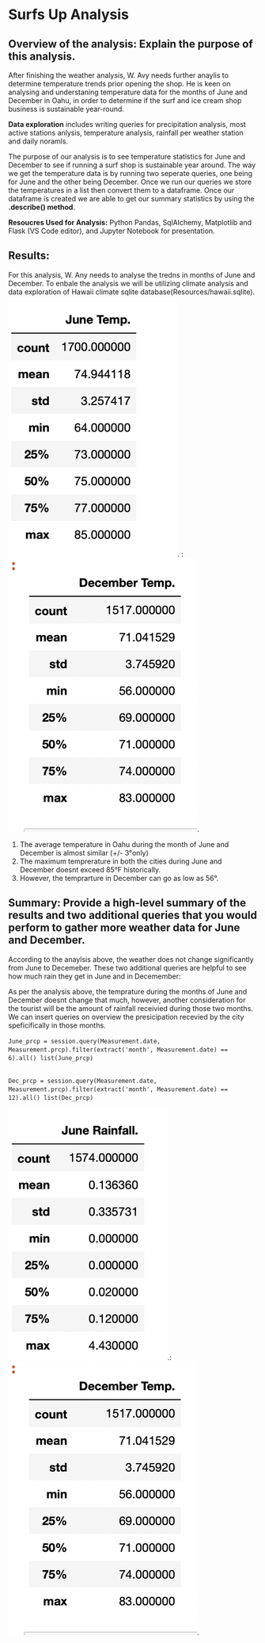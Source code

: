 # Surfs Up Analysis


## Overview of the analysis: Explain the purpose of this analysis.

After finishing the weather analysis, W. Avy needs further anaylis to determine temperature trends prior opening the shop. He is keen on analysing and understaning temperature data for the months of June and December in Oahu, in order to determine if the surf and ice cream shop business is sustainable year-round.

**Data exploration** includes writing queries for precipitation analysis, most active stations anlysis, temperature analysis, rainfall per weather station and daily noramls.

The purpose of our analysis is to see temperature statistics for June and December to see if running a surf shop is sustainable year around. The way we get the temperature data is by running two seperate queries, one being for June and the other being December. Once we run our queries we store the temperatures in a list then convert them to a dataframe. Once our dataframe is created we are able to get our summary statistics by using the **.describe() method**. 

**Resoucres Used for Analysis:** Python Pandas, SqlAlchemy, Matplotlib and Flask (VS Code editor), and Jupyter Notebook for presentation.

## Results:

For this analysis, W. Any needs to analyse the tredns in months of June and December. To enbale the analysis we will be utilizing climate analysis and data exploration of Hawaii climate sqlite database(Resources/hawaii.sqlite). 

![June Data](https://github.com/div1085/surfs_up./blob/c27816f67699afcfe45f1917a91e61d5ad3a7bf2/Resources/june%20temp.png). : ![Dec Data](https://github.com/div1085/surfs_up./blob/c27816f67699afcfe45f1917a91e61d5ad3a7bf2/Resources/dec%20temp%20.png).

1. The average temperature in Oahu during the month of June and December is almost similar (+/- 3°only)
2. The maximum temprerature in both the cities during June and December doesnt exceed 85°F historically.
3. However, the temprarture in December can go as low as 56°.

## Summary: Provide a high-level summary of the results and two additional queries that you would perform to gather more weather data for June and December.

According to the anaylsis above, the weather does not change significantly from June to Decemeber. These two additional queries are helpful to see how much rain they get in June and in Decemember:

As per the analysis above, the temprature during the months of June and December doesnt change that much, however, another consideration for the tourist will be the amount of rainfall receivied during those two months. We can insert queries on overview the presicipation recevied by the city speficifically in those months.

  `June_prcp = session.query(Measurement.date, Measurement.prcp).filter(extract('month', Measurement.date) == 6).all()
  list(June_prcp)`

##

  ``Dec_prcp = session.query(Measurement.date, Measurement.prcp).filter(extract('month', Measurement.date) == 12).all()
  list(Dec_prcp)``


![June Data](https://github.com/div1085/surfs_up./blob/580b7339c692092baf5c6c599794e6e19f8e28cd/Resources/Screen%20Shot%202021-11-01%20at%208.52.47%20AM.png).: ![Dec Data](https://github.com/div1085/surfs_up./blob/c27816f67699afcfe45f1917a91e61d5ad3a7bf2/Resources/dec%20temp%20.png).
